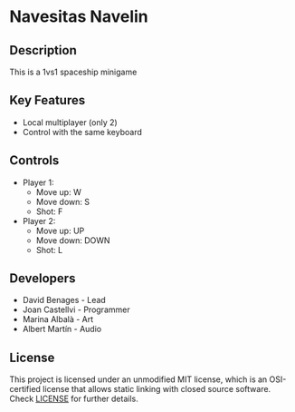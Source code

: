 # Navesitas Navelin

## Description

This is a 1vs1 spaceship minigame

## Key Features

 - Local multiplayer (only 2)
 - Control with the same keyboard
 
## Controls

 - Player 1:
   - Move up: W
   - Move down: S
   - Shot: F
 - Player 2:
   - Move up: UP
   - Move down: DOWN
   - Shot: L  

## Developers

 - David Benages - Lead
 - Joan Castellvi - Programmer
 - Marina Albalà - Art
 - Albert Martín - Audio
 

## License

This project is licensed under an unmodified MIT license, which is an OSI-certified license that allows static linking with closed source software. Check [LICENSE](LICENSE) for further details.


